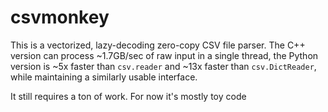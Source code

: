 # csvmonkey

This is a vectorized, lazy-decoding zero-copy CSV file parser. The C++ version can process ~1.7GB/sec of raw input in a single thread, the Python version is ~5x faster than `csv.reader` and ~13x faster than `csv.DictReader`, while maintaining a similarly usable interface.

It still requires a ton of work. For now it's mostly toy code
